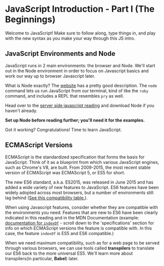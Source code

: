 # JavaScript Introduction - Part I (The Beginnings)

Welcome to JavaScript! Make sure to follow along, type things in, and play with the new syntax as you make your way through this JS intro.

## JavaScript Environments and Node

JavaScript runs in 2 main environments: the browser and Node. We'll start out in the Node environment in order to focus on Javascript basics and work our way up to browser Javascript later.

What is Node exactly? The [website](https://nodejs.org/en/) has a pretty good description. The `node` command lets us run JavaScript from our terminal, kind of like the `ruby` command, and includes a REPL that resembles `pry` as well.

Head over to the [server side javascript reading][server-side-javascript] and download Node if you haven't already.

**Set up Node before reading further; you'll need it for the examples.**

Got it working? Congratulations! Time to learn JavaScript.

[server-side-javascript]:./server-side-javascript.md

## ECMAScript Versions

ECMAScript is the standardized specification that forms the basis for JavaScript. Think of it as a blueprint from which various JavaScript engines, such as Chrome's V8, are built. From 2009-2015, the most recent stable version of ECMAScript was ECMAScript 5, or ES5 for short.

The new ES6 standard, a.k.a. ES2015, was released in June 2015 and has added a wide variety of new features to JavaScript. ES6 features have been widely adopted across most browsers, but a number of environments still lag behind ([See this compatibility table.](http://kangax.github.io/compat-table/es6/)).

When using Javascript features, consider whether they are compatible with the environments you need. Features that are new to ES6 have been clearly indicated in this reading and in the MDN Documentation (example: [documentation for `indexOf`](https://developer.mozilla.org/en-US/docs/Web/JavaScript/Reference/Global_Objects/Array/indexOf) - scroll down to the 'specifications' section for info on which ECMAScript versions the feature is compatible with. In this case, the feature `indexOf` is ES5 and ES6 compatible.)

When we need maximum compatibility, such as for a web page to be served through various browsers, we can use tools called **transpilers** to translate our ES6 back to the more universal ES5. We'll learn more about transpilers(in particular, **Babel**) later.

[mdn-let]: https://developer.mozilla.org/en-US/docs/Web/JavaScript/Reference/Statements/let
